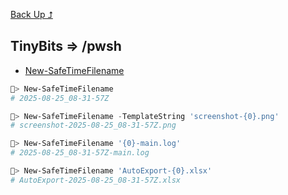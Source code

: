 [Back Up ⮥](./../README.md)

## TinyBits => /pwsh

- [New-SafeTimeFilename](./New-SafeFilenameTime.ps1)

```ps1
🐒> New-SafeTimeFilename
# 2025-08-25_08-31-57Z

🐒> New-SafeTimeFilename -TemplateString 'screenshot-{0}.png'
# screenshot-2025-08-25_08-31-57Z.png

🐒> New-SafeTimeFilename '{0}-main.log'
# 2025-08-25_08-31-57Z-main.log

🐒> New-SafeTimeFilename 'AutoExport-{0}.xlsx'
# AutoExport-2025-08-25_08-31-57Z.xlsx
```